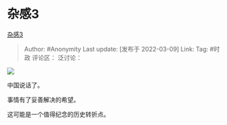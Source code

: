 # 杂感3
[杂感3](https://zhuanlan.zhihu.com/p/477895229)

> Author: #Anonymity
> Last update: [发布于 2022-03-09]
> Link:
> Tag: #时政
> 评论区：
> 泛讨论：

![](https://pic1.zhimg.com/v2-33e2451797e6ee35230d2b2041ead4e8_b.jpg)

中国说话了。

事情有了妥善解决的希望。

这可能是一个值得纪念的历史转折点。
